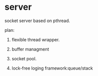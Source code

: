 server
======

socket server based on pthread.

plan:

 1) flexible thread wrapper.
 
 2) buffer managment

 3) socket pool.
 
 4) lock-free loging framework:queue/stack
 
 
